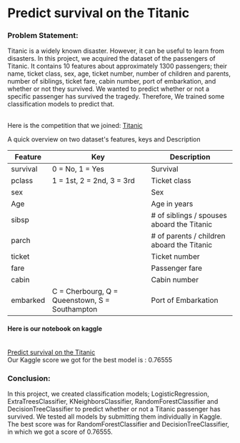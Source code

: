 <h1>Predict survival on the Titanic</h1>

<h3> Problem Statement:</h3>
Titanic is a widely known disaster. However, it can be useful to learn from disasters. In this project, we acquired the dataset of the passengers of Titanic. It contains 10 features about approximately 1300 passengers; their name, ticket class, sex, age, ticket number, number of children and parents, number of siblings, ticket fare, cabin number, port of embarkation, and whether or not they survived.
We wanted to predict whether or not a specific passenger has survived the tragedy. Therefore, We trained some classification models to predict that. <br> <br>


Here is the competition that we joined:
[Titanic](https://www.kaggle.com/c/titanic/overview)


A quick overview on two dataset's features, keys and Description


| Feature            | Key   |Description |
|--------------------|-------|------------|
|survival|0 = No, 1 = Yes|Survival|
|pclass|1 = 1st, 2 = 2nd, 3 = 3rd|Ticket class|
|sex| |Sex|
|Age|	|Age in years|	
|sibsp| |# of siblings / spouses aboard the Titanic|	
|parch|	|# of parents / children aboard the Titanic|	
|ticket|	|Ticket number|	
|fare|	|Passenger fare|	
|cabin|	|Cabin number|	
|embarked|C = Cherbourg, Q = Queenstown, S = Southampton|Port of Embarkation|


<h4>Here is our notebook on kaggle </h4><br>
<a href="https://www.kaggle.com/shehanaaljaloud/project2-part2/edit/run/22725510">Predict survival on the Titanic</a> <br>
Our Kaggle score we got for the best model is : 0.76555

<h3>Conclusion:</h3>
 In this project, we created classification models; LogisticRegression, ExtraTreesClassifier, KNeighborsClassifier, RandomForestClassifier and DecisionTreeClassifier to predict whether or not a Titanic passenger has survived. We tested all models by submitting them individually in Kaggle. The best score was for RandomForestClassifier and DecisionTreeClassifier, in which we got a score of 0.76555.
